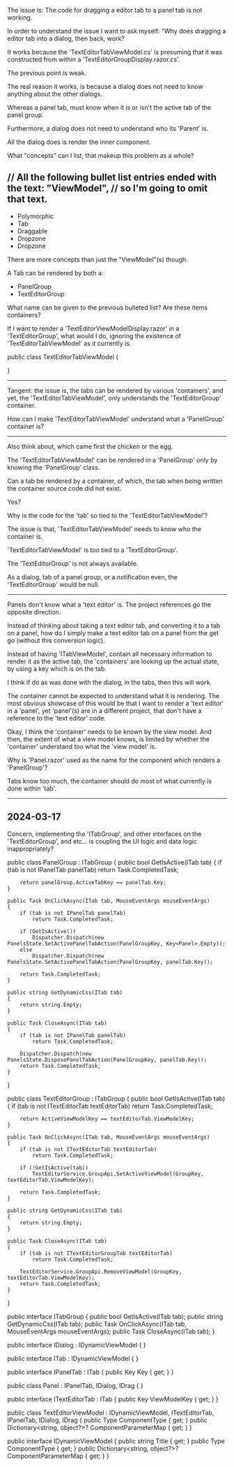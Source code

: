 The issue is: The code for dragging a editor tab to a panel tab is not working.

In order to understand the issue I want to ask myself: "Why does dragging
a editor tab into a dialog, then back, work?

It works because the 'TextEditorTabViewModel.cs' is presuming that it was constructed
from within a 'TextEditorGroupDisplay.razor.cs'.

The previous point is weak.

The real reason it works, is because a dialog does not need to know anything about
the other dialogs.

Whereas a panel tab, must know when it is or isn't the active tab of the panel group.

Furthermore, a dialog does not need to understand who its 'Parent' is.

All the dialog does is render the inner component.

What "concepts" can I list, that makeup this problem as a whole?

// All the following bullet list entries ended with the text: "ViewModel",
// so I'm going to omit that text.
-----------------------------------
- Polymorphic
- Tab
- Draggable
- Dropzone
- Dropzone

There are more concepts than just the "ViewModel"(s) though.

A Tab can be rendered by both a:
- PanelGroup
- TextEditorGroup

What name can be given to the previous bulleted list?
Are these items containers?

If I want to render a 'TextEditorViewModelDisplay.razor' in a 'TextEditorGroup',
what would I do, ignoring the existence of 'TextEditorTabViewModel' as it currently is.

public class TextEditorTabViewModel
{
	
}

--------------

Tangent: the issue is, the tabs can be rendered by various 'containers', and yet,
the 'TextEditorTabViewModel', only understands the 'TextEditorGroup' container.

How can I make 'TextEditorTabViewModel' understand what a 'PanelGroup' container is?

----------------------

Also think about, which came first the chicken or the egg.

The 'TextEditorTabViewModel' can be rendered in a 'PanelGroup' only by
knowing the 'PanelGroup' class.

Can a tab be rendered by a container, of which, the tab when being written the container
source code did not exist.

Yes?

Why is the code for the 'tab' so tied to the 'TextEditorTabViewModel'?

The issue is that, 'TextEditorTabViewModel' needs to know who the container is.

'TextEditorTabViewModel' is too tied to a 'TextEditorGroup'.

The 'TextEditorGroup' is not always available.

As a dialog, tab of a panel group, or a notification even, the 'TextEditorGroup' would be null.

--------------------

Panels don't know what a 'text editor' is. The project references go the opposite direction.

Instead of thinking about taking a text editor tab, and converting it to a tab on a panel,
how do I simply make a text editor tab on a panel from the get go (without this
conversion logic).

Instead of having 'ITabViewModel', contain all necessary information to render it as the active tab,
the 'containers' are looking up the actual state, by using a key which is on the tab.

I think if do as was done with the dialog, in the tabs, then this will work.

The container cannot be expected to understand what it is rendering.
The most obvious showcase of this would be that I want to render
a 'text editor' in a 'panel', yet 'panel'(s) are in a different project,
that don't have a reference to the 'text editor' code.

Okay, I think the 'container' needs to be known by the view model.
And then, the extent of what a view model knows, is limited by whether
the 'container' understand too what the 'view model' is.

Why is 'Panel.razor' used as the name for the component which renders
a 'PanelGroup'?

Tabs know too much, the container should do most of what currently is done
within 'tab'.

-------------------------------------------------------------------------

2024-03-17
----------

Concern, implementing the 'ITabGroup', and other interfaces on the 'TextEditorGroup', and etc...
	is coupling the UI logic and data logic inappropriately?

public class PanelGroup : ITabGroup
{
	public bool GetIsActive(ITab tab)
	{
		if (tab is not IPanelTab panelTab)
			return Task.CompletedTask;

		return panelGroup.ActiveTabKey == panelTab.Key;
	}

	public Task OnClickAsync(ITab tab, MouseEventArgs mouseEventArgs)
	{
		if (tab is not IPanelTab panelTab)
			return Task.CompletedTask;

		if (GetIsActive())
			Dispatcher.Dispatch(new PanelsState.SetActivePanelTabAction(PanelGroupKey, Key<Panel>.Empty));
		else
			Dispatcher.Dispatch(new PanelsState.SetActivePanelTabAction(PanelGroupKey, panelTab.Key));
		
		return Task.CompletedTask;
	}

	public string GetDynamicCss(ITab tab)
	{
		return string.Empty;
	}

	public Task CloseAsync(ITab tab)
	{
		if (tab is not IPanelTab panelTab)
			return Task.CompletedTask;

		Dispatcher.Dispatch(new PanelsState.DisposePanelTabAction(PanelGroupKey, panelTab.Key));
		return Task.CompletedTask;
	}
}

public class TextEditorGroup : ITabGroup
{
	public bool GetIsActive(ITab tab)
	{
		if (tab is not ITextEditorTab textEditorTab)
			return Task.CompletedTask;

		return ActiveViewModelKey == textEditorTab.ViewModelKey;
	}

	public Task OnClickAsync(ITab tab, MouseEventArgs mouseEventArgs)
	{
		if (tab is not ITextEditorTab textEditorTab)
			return Task.CompletedTask;

		if (!GetIsActive(tab))
			TextEditorService.GroupApi.SetActiveViewModel(GroupKey, textEditorTab.ViewModelKey);
	
		return Task.CompletedTask;
	}

	public string GetDynamicCss(ITab tab)
	{
		return string.Empty;
	}

	public Task CloseAsync(ITab tab)
	{
		if (tab is not ITextEditorGroupTab textEditorTab)
			return Task.CompletedTask;

		TextEditorService.GroupApi.RemoveViewModel(GroupKey, textEditorTab.ViewModelKey);
		return Task.CompletedTask;
	}
}

public interface ITabGroup
{
	public bool GetIsActive(ITab tab);
	public string GetDynamicCss(ITab tab);
    public Task OnClickAsync(ITab tab, MouseEventArgs mouseEventArgs);
	public Task CloseAsync(ITab tab);
}

public interface IDialog : IDynamicViewModel
{
}

public interface ITab : IDynamicViewModel
{
}

public interface IPanelTab : ITab
{
	public Key<Panel> Key { get; }
}

public class Panel : IPanelTab, IDialog, IDrag
{
}

public interface ITextEditorTab : ITab
{
	public Key<TextEditorViewModel> ViewModelKey { get; }
}

public class TextEditorViewModel : IDynamicViewModel, ITextEditorTab, IPanelTab, IDialog, IDrag
{
	public Type ComponentType { get; }
	public Dictionary<string, object?>? ComponentParameterMap { get; }
}

public interface IDynamicViewModel
{
	public string Title { get; }
	public Type ComponentType { get; }
	public Dictionary<string, object?>? ComponentParameterMap { get; }
}